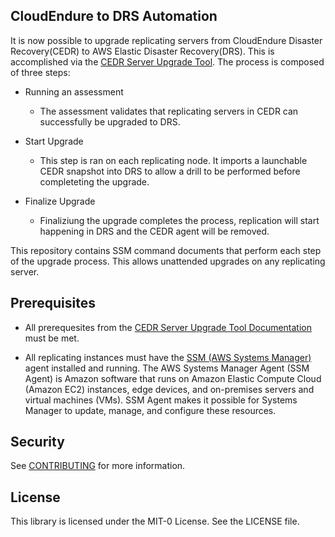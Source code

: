 ## CloudEndure to DRS Automation

It is now possible to upgrade replicating servers from CloudEndure Disaster Recovery(CEDR) to AWS Elastic Disaster Recovery(DRS). This is accomplished via the [CEDR Server Upgrade Tool](https://docs.cloudendure.com/#Configuring_and_Running_Disaster_Recovery/Upgrade_CEDR_to_DRS/Upgrade_CEDR_to_DRS.htm#Upgrading_from_CEDR_to_AWS%C2%A0DRS%3FTocPath%3DNavigation%7CConfiguring%2520and%2520Running%2520Disaster%2520Recovery%7CUpgrading%2520from%2520CEDR%2520to%2520AWS%25C2%25A0DRS%7C_____0). The process is composed of three steps:

- Running an assessment
  - The assessment validates that replicating servers in CEDR can successfully be upgraded to DRS.

- Start Upgrade
  - This step is ran on each replicating node. It imports a launchable CEDR snapshot into DRS to allow a drill to be performed before completeting the upgrade.
  
- Finalize Upgrade
  - Finaliziung the upgrade completes the process, replication will start happening in DRS and the CEDR agent will be removed.
  
This repository contains SSM command documents that perform each step of the upgrade process. This allows unattended upgrades on any replicating server.

## Prerequisites

- All prerequesites from the [CEDR Server Upgrade Tool Documentation](https://docs.cloudendure.com/#Configuring_and_Running_Disaster_Recovery/Upgrade_CEDR_to_DRS/Upgrade_CEDR_to_DRS.htm#Upgrading_from_CEDR_to_AWS%C2%A0DRS%3FTocPath%3DNavigation%7CConfiguring%2520and%2520Running%2520Disaster%2520Recovery%7CUpgrading%2520from%2520CEDR%2520to%2520AWS%25C2%25A0DRS%7C_____0) must be met.

- All replicating instances must have the [SSM (AWS Systems Manager)](https://docs.aws.amazon.com/systems-manager/latest/userguide/ssm-agent.html) agent installed and running. The AWS Systems Manager Agent (SSM Agent) is Amazon software that runs on Amazon Elastic Compute Cloud (Amazon EC2) instances, edge devices, and on-premises servers and virtual machines (VMs). SSM Agent makes it possible for Systems Manager to update, manage, and configure these resources.

## Security

See [CONTRIBUTING](CONTRIBUTING.md#security-issue-notifications) for more information.

## License

This library is licensed under the MIT-0 License. See the LICENSE file.

